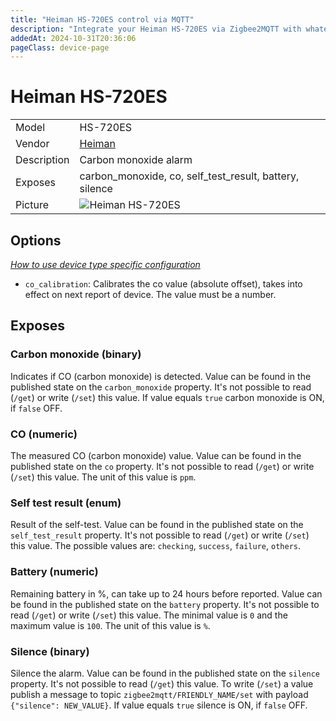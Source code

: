 ```yaml
---
title: "Heiman HS-720ES control via MQTT"
description: "Integrate your Heiman HS-720ES via Zigbee2MQTT with whatever smart home infrastructure you are using without the vendor's bridge or gateway."
addedAt: 2024-10-31T20:36:06
pageClass: device-page
---
```


<!-- !!!! -->
<!-- ATTENTION: This file is auto-generated through docgen! -->
<!-- You can only edit the "Notes"-Section between the two comment lines "Notes BEGIN" and "Notes END". -->
<!-- Do not use h1 or h2 heading within "## Notes"-Section. -->
<!-- !!!! -->

# Heiman HS-720ES

|     |     |
|-----|-----|
| Model | HS-720ES  |
| Vendor  | [Heiman](/supported-devices/#v=Heiman)  |
| Description | Carbon monoxide alarm |
| Exposes | carbon_monoxide, co, self_test_result, battery, silence |
| Picture | ![Heiman HS-720ES](https://www.zigbee2mqtt.io/images/devices/HS-720ES.png) |


<!-- Notes BEGIN: You can edit here. Add "## Notes" headline if not already present. -->


<!-- Notes END: Do not edit below this line -->



## Options
*[How to use device type specific configuration](../guide/configuration/devices-groups.md#specific-device-options)*

* `co_calibration`: Calibrates the co value (absolute offset), takes into effect on next report of device. The value must be a number.


## Exposes

### Carbon monoxide (binary)
Indicates if CO (carbon monoxide) is detected.
Value can be found in the published state on the `carbon_monoxide` property.
It's not possible to read (`/get`) or write (`/set`) this value.
If value equals `true` carbon monoxide is ON, if `false` OFF.

### CO (numeric)
The measured CO (carbon monoxide) value.
Value can be found in the published state on the `co` property.
It's not possible to read (`/get`) or write (`/set`) this value.
The unit of this value is `ppm`.

### Self test result (enum)
Result of the self-test.
Value can be found in the published state on the `self_test_result` property.
It's not possible to read (`/get`) or write (`/set`) this value.
The possible values are: `checking`, `success`, `failure`, `others`.

### Battery (numeric)
Remaining battery in %, can take up to 24 hours before reported.
Value can be found in the published state on the `battery` property.
It's not possible to read (`/get`) or write (`/set`) this value.
The minimal value is `0` and the maximum value is `100`.
The unit of this value is `%`.

### Silence (binary)
Silence the alarm.
Value can be found in the published state on the `silence` property.
It's not possible to read (`/get`) this value.
To write (`/set`) a value publish a message to topic `zigbee2mqtt/FRIENDLY_NAME/set` with payload `{"silence": NEW_VALUE}`.
If value equals `true` silence is ON, if `false` OFF.

